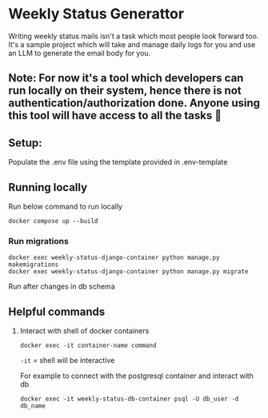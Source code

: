 # Weekly Status Generattor

Writing weekly status mails isn't a task which most people look forward too. It's a sample project which will take and manage daily logs for you and use an LLM to generate the email body for you.

## Note: For now it's a tool which developers can run locally on their system, hence there is not authentication/authorization done. Anyone using this tool will have access to all the tasks 🫶

## Setup:
Populate the .env file using the template provided in .env-template

## Running locally
Run below command to run locally
```
docker compose up --build
```

### Run migrations
```
docker exec weekly-status-django-container python manage.py makemigrations
docker exec weekly-status-django-container python manage.py migrate
```
Run after changes in db schema

## Helpful commands
1. Interact with shell of docker containers
    ```
    docker exec -it container-name command
    ```
    `-it` = shell will be interactive
    
    For example to connect with the postgresql container and interact with db

    ```
    docker exec -it weekly-status-db-container psql -U db_user -d db_name
    ```